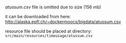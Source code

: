_atussum.csv_ file is omitted due to size (156 mb)

it can be downloaded from here: http://alaska.epfl.ch/~dockermoocs/bigdata/atussum.csv

resource file should be placed at directory: ```src/main/resources/timeusage/atussum.csv```

